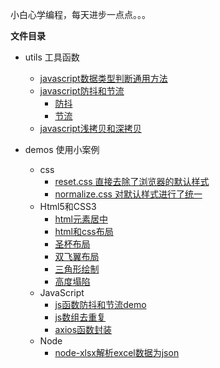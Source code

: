 <!--
 * @Date: 2021-07-16 11:24:37
 * @LastEditors: zhangwen
 * @LastEditTime: 2021-12-03 14:33:10
 * @FilePath: /DayCode/README.md
-->
小白心学编程，每天进步一点点。。。

**文件目录**
- utils 工具函数
    - [javascript数据类型判断通用方法](https://github.com/zhangwen0424/DayCode/blob/master/utils/getDataType.js)
    - [javascript防抖和节流](https://github.com/zhangwen0424/DayCode/blob/master/demos/js/js函数防抖和节流.html)
        - [防抖](https://github.com/zhangwen0424/DayCode/blob/master/utils/debounce.js)
        - [节流](https://github.com/zhangwen0424/DayCode/blob/master/utils/throttle.js)
    - [javascript浅拷贝和深拷贝](https://github.com/zhangwen0424/DayCode/blob/master/utils/clone.js)

- demos 使用小案例
    - css
        - [reset.css 直接去除了浏览器的默认样式](https://github.com/zhangwen0424/DayCode/blob/master/demos/html和css/css/reset.css)
        - [normalize.css 对默认样式进行了统一](https://github.com/zhangwen0424/DayCode/blob/master/demos/html和css/css/normalize.css)
    - Html5和CSS3
        - [html元素居中](https://github.com/zhangwen0424/DayCode/blob/master/demos/html和css/居中元素.html)
        - [html和css布局](https://github.com/zhangwen0424/DayCode/blob/master/demos/html和css/html和css布局)
        - [圣杯布局](https://github.com/zhangwen0424/DayCode/blob/master/demos/html和css/html和css布局/圣杯布局.html)
        - [双飞翼布局](https://github.com/zhangwen0424/DayCode/blob/master/demos/html和css/html和css布局/双飞翼布局.html)
        - [三角形绘制](https://github.com/zhangwen0424/DayCode/blob/master/demos/html和css/三角形绘制.html)
        - [高度塌陷](https://github.com/zhangwen0424/DayCode/blob/master/demos/html和css/高度塌陷.html)
    - JavaScript
        - [js函数防抖和节流demo](https://github.com/zhangwen0424/DayCode/blob/master/demos/js/js函数防抖和节流.html)
        - [js数组去重复](https://github.com/zhangwen0424/DayCode/blob/master/DayCode/demos/js/js数组去重复.html)
        - [axios函数封装](https://github.com/zhangwen0424/DayCode/blob/master/DayCode/demos/js/axios函数封装.html)
    - Node
        - [node-xlsx解析excel数据为json](https://github.com/zhangwen0424/DayCode/blob/master/demos/handleExcel/README.md)